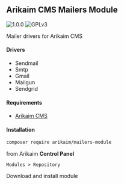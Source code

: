 ## Arikaim CMS Mailers Module
![1.0.0](https://img.shields.io/github/release/arikaim/mailers-module.svg)
![GPLv3](https://img.shields.io/badge/License-GPLv3-blue.svg)


Mailer drivers for Arikaim CMS 


#### Drivers
 * Sendmail
 * Smtp
 * Gmail
 * Mailgun
 * Sendgrid

#### Requirements 
  * [Arikaim CMS](https://github.com/arikaim/arikaim) 


#### Installation

```sh
composer require arikaim/mailers-module
```

from Arikaim **Control Panel**
```
Modules > Repository 
```

Download and install module

